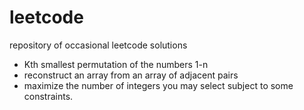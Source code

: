 # leetcode
repository of occasional leetcode solutions

* Kth smallest permutation of the numbers 1-n
* reconstruct an array from an array of adjacent pairs
* maximize the number of integers you may select subject to some constraints.